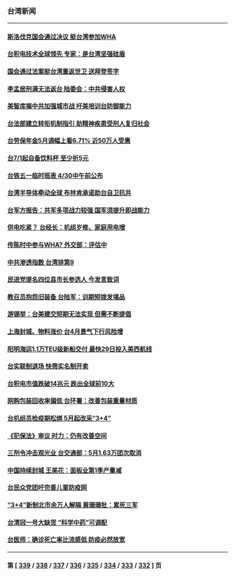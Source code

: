 ### 台湾新闻
---
#### [斯洛伐克国会通过决议 挺台湾参加WHA](../../pages/ncid1349361/n13722284.md) 
#### [台积电技术全球领先 专家：是台湾坚强硅盾](../../pages/ncid1349361/n13722234.md) 
#### [国会通过法案挺台湾重返世卫 送拜登签字](../../pages/ncid1349361/n13722043.md) 
#### [李孟居刑满无法返台 陆委会：中共侵害人权](../../pages/ncid1349361/n13721873.md) 
#### [美智库揭中共加强城市战 吁美培训台防御能力](../../pages/ncid1349361/n13721727.md) 
#### [台法部建立转衔机制指引 助精神疾患受刑人复归社会](../../pages/ncid1349361/n13721846.md) 
#### [台劳保年金5月调幅上看6.71% 近50万人受惠](../../pages/ncid1349361/n13721843.md) 
#### [台7/1起自备饮料杯 至少折5元](../../pages/ncid1349361/n13721848.md) 
#### [台铁五一临时班表 4/30中午前公布](../../pages/ncid1349361/n13721854.md) 
#### [台湾半导体牵动全球 布林肯承诺助台自卫抗共](../../pages/ncid1349361/n13721693.md) 
#### [台军方报告：共军多项战力较强 国军须提升即战能力](../../pages/ncid1349361/n13721819.md) 
#### [供电吃紧？ 台经长：机组岁修、家庭用电增](../../pages/ncid1349361/n13721831.md) 
#### [传陈时中参与WHA? 外交部：评估中](../../pages/ncid1349361/n13721817.md) 
#### [中共渗透指数 台湾排第9](../../pages/ncid1349361/n13721816.md) 
#### [民进党提名四位县市长参选人 今发言致词](../../pages/ncid1349361/n13721815.md) 
#### [教召员抱怨旧装备 台陆军：训期短拨发堪品](../../pages/ncid1349361/n13721821.md) 
#### [游锡堃：台美建交短期无法实现 但需不断提倡](../../pages/ncid1349361/n13721818.md) 
#### [上海封城、物料涨价 台4月景气下行风险增](../../pages/ncid1349361/n13721765.md) 
#### [阳明海运1.1万TEU级新船交付 最快29日投入美西航线](../../pages/ncid1349361/n13721773.md) 
#### [台实联制退场 快筛实名制开卖](../../pages/ncid1349361/n13721782.md) 
#### [台积电市值跌破14兆元 跌出全球前10大](../../pages/ncid1349361/n13721768.md) 
#### [网购包装回收率偏低 台环署：改善包装重量材质](../../pages/ncid1349361/n13721764.md) 
#### [台机组员检疫期松绑 5月起改采“3+4”](../../pages/ncid1349361/n13721737.md) 
#### [《犯保法》审议 时力：仍有改善空间](../../pages/ncid1349361/n13721770.md) 
#### [三剂令冲击观光业 台交通部：5月1.63万团次取消](../../pages/ncid1349361/n13721735.md) 
#### [中国持续封城 王美花：面板业第1季产量减](../../pages/ncid1349361/n13721777.md) 
#### [台民众党团吁完善儿童防疫网](../../pages/ncid1349361/n13721738.md) 
#### [“3+4”新制北市余万人解隔 黄珊珊批：累死三军](../../pages/ncid1349361/n13721733.md) 
#### [台清冠一号大缺货 “科学中药”可调配](../../pages/ncid1349361/n13721740.md) 
#### [台医师：确诊死亡率比流感低  防疫必然放宽](../../pages/ncid1349361/n13721731.md) 

---
#### 第 [ [339](./339.md) / [338](./338.md) / [337](./337.md) / [336](./336.md) / [335](./335.md) / [334](./334.md) / [333](./333.md) / [332](./332.md) ] 页
